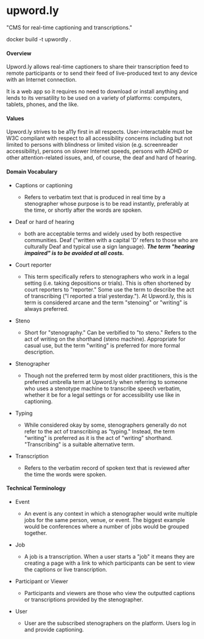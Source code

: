 # upword.ly

"CMS for real-time captioning and transcriptions."

docker build -t upwordly .

#### Overview

Upword.ly allows real-time captioners to share their transcription feed to remote participants or to send their feed of live-produced text to any device with an Internet connection.

It is a web app so it requires no need to download or install anything and lends to its versatility to be used on a variety of platforms: computers, tablets, phones, and the like.

#### Values

Upword.ly strives to be a11y first in all respects. User-interactable must be W3C compliant with respect to all accessibility concerns including but not limited to persons with blindness or limited vision (e.g. screenreader accessibility), persons on slower Internet speeds, persons with ADHD or other attention-related issues, and, of course, the deaf and hard of hearing.

#### Domain Vocabulary

- Captions or captioning
    - Refers to verbatim text that is produced in real time by a stenographer whose purpose is to be read instantly, preferably at the time, or shortly after the words are spoken.

- Deaf or hard of hearing
    - both are acceptable terms and widely used by both respective communities. Deaf ("written with a capital 'D' refers to those who are culturally Deaf and typical use a sign language). *__The term "hearing impaired" is to be avoided at all costs.__*
    
- Court reporter
    - This term specifically refers to stenographers who work in a legal setting (i.e. taking depositions or trials). This is often shortened by court reporters to "reporter." Some use the term to describe the act of transcribing ("I reported a trial yesterday."). At Upword.ly, this is term is considered arcane and the term "stenoing" or "writing" is always preferred.
    
- Steno
    - Short for "stenography." Can be verbified to "to steno." Refers to the act of writing on the shorthand (steno machine). Appropriate for casual use, but the term "writing" is preferred for more formal description.
    
- Stenographer
    - Though not the preferred term by most older practitioners, this is the preferred umbrella term at Upword.ly when referring to someone who uses a stenotype machine to transcribe speech verbatim, whether it be for a legal settings or for accessibility use like in captioning.
    
- Typing
    - While considered okay by some, stenographers generally do not refer to the act of transcribing as "typing." Instead, the term "writing" is preferred as it is the act of "writing" shorthand. "Transcribing" is a suitable alternative term.
    
- Transcription
    - Refers to the verbatim record of spoken text that is reviewed after the time the words were spoken.
        
#### Technical Terminology

- Event
    - An event is any context in which a stenographer would write multiple jobs for the same person, venue, or event. The biggest example would be conferences where a number of jobs would be grouped together.
    
- Job
    - A job is a transcription. When a user starts a "job" it means they are creating a page with a link to which participants can be sent to view the captions or live transcription.
    
- Participant or Viewer
    - Participants and viewers are those who view the outputted captions or transcriptions provided by the stenographer.
   
    
- User
    - User are the subscribed stenographers on the platform. Users log in and provide captioning.
    
 
